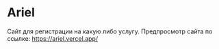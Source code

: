# Ariel
Сайт для регистрации на какую либо услугу.
Предпросмотр сайта по ссылке: https://ariel.vercel.app/
